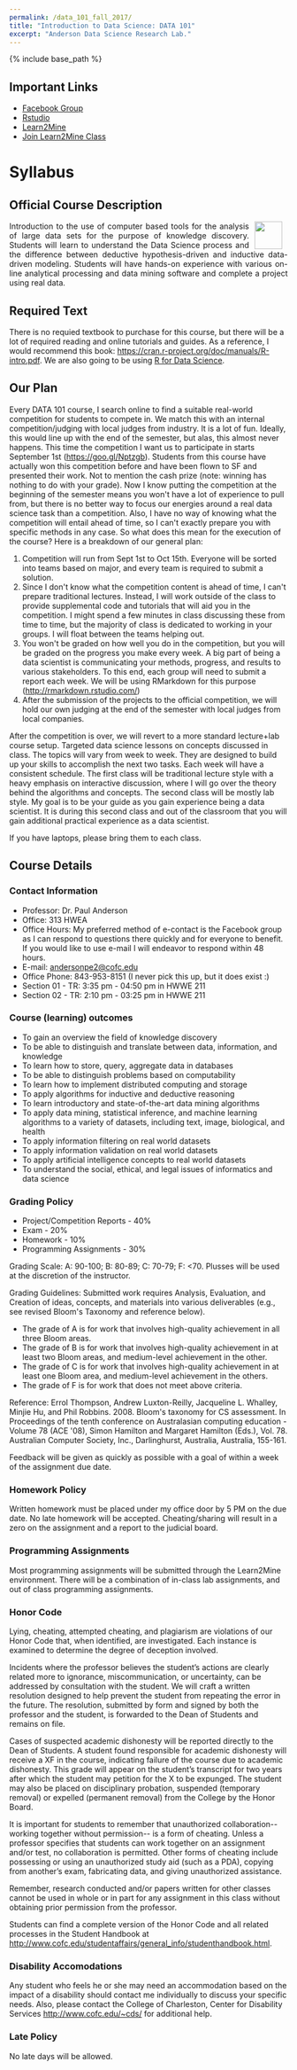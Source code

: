 ```yaml
---
permalink: /data_101_fall_2017/
title: "Introduction to Data Science: DATA 101"
excerpt: "Anderson Data Science Research Lab."
---
```


{% include base_path %}

## Important Links
* [Facebook Group](https://www.facebook.com/groups/1548343591894744/)
* [Rstudio](http://freyja.cs.cofc.edu/rstudio-learn2mine)
* [Learn2Mine]()
* [Join Learn2Mine Class]()

# Syllabus
## Official Course Description
<p align="justify">
<a href="http://www.cofc.edu"><img src="http://freyja.cs.cofc.edu/cofc.sepng" height="50" align="right" hspace="10px"> </a>
Introduction to the use of computer based tools for the analysis of large data sets for the purpose of knowledge discovery. Students will learn to understand the Data Science process and the difference between deductive hypothesis-driven and inductive data-driven modeling. Students will have hands-on experience with various on-line analytical processing and data mining software and complete a project using real data.
</p>

## Required Text
There is no requied textbook to purchase for this course, but there will be a lot of required reading and online tutorials and guides. As a reference, I would recommend this book: <a href="https://cran.r-project.org/doc/manuals/R-intro.pdf">https://cran.r-project.org/doc/manuals/R-intro.pdf</a>. We are also going to be using <a href="http://r4ds.had.co.nz">R for Data Science</a>.

## Our Plan
Every DATA 101 course, I search online to find a suitable real-world competition for students to compete in. We match this with an internal competition/judging with local judges from industry. It is a lot of fun. Ideally, this would line up with the end of the semester, but alas, this almost never happens. This time the competition I want us to participate in starts September 1st (<a href="https://goo.gl/Nptzgb">https://goo.gl/Nptzgb</a>). Students from this course have actually won this competition before and have been flown to SF and presented their work. Not to mention the cash prize (note: winning has nothing to do with your grade). Now I know putting the competition at the beginning of the semester means you won't have a lot of experience to pull from, but there is no better way to focus our energies around a real data science task than a competition. Also, I have no way of knowing what the competition will entail ahead of time, so I can't exactly prepare you with specific methods in any case. So what does this mean for the execution of the course? Here is a breakdown of our general plan:

1. Competition will run from Sept 1st to Oct 15th. Everyone will be sorted into teams based on major, and every team is required to submit a solution.
2. Since I don't know what the competition content is ahead of time, I can't prepare traditional lectures. Instead, I will work outside of the class to provide supplemental code and tutorials that will aid you in the competition. I might spend a few minutes in class discussing these from time to time, but the majority of class is dedicated to working in your groups. I will float between the teams helping out.
3. You won't be graded on how well you do in the competition, but you will be graded on the progress you make every week. A big part of being a data scientist is communicating your methods, progress, and results to various stakeholders. To this end, each group will need to submit a report each week. We will be using RMarkdown for this purpose (<a href="http://rmarkdown.rstudio.com/">http://rmarkdown.rstudio.com/</a>)
4. After the submission of the projects to the official competition, we will hold our own judging at the end of the semester with local judges from local companies.

After the competition is over, we will revert to a more standard lecture+lab course setup. Targeted data science lessons on concepts discussed in class. The topics will vary from week to week. They are designed to build up your skills to accomplish the next two tasks. Each week will have a consistent schedule. The first class will be traditional lecture style with a heavy emphasis on interactive discussion, where I will go over the theory behind the algorithms and concepts. The second class will be mostly lab style. My goal is to be your guide as you gain experience being a data scientist. It is during this second class and out of the classroom that you will gain additional practical experience as a data scientist. 

If you have laptops, please bring them to each class.

## Course Details

### Contact Information
* Professor: Dr. Paul Anderson
* Office: 313 HWEA
* Office Hours: My preferred method of e-contact is the Facebook group as I can respond to questions there quickly and for everyone to benefit. If you would like to use e-mail I will endeavor to respond within 48 hours.
* E-mail: andersonpe2@cofc.edu
* Office Phone: 843-953-8151 (I never pick this up, but it does exist :)
* Section 01 - TR: 3:35 pm - 04:50 pm in HWWE 211
* Section 02 - TR: 2:10 pm - 03:25 pm in HWWE 211

### Course (learning) outcomes
* To gain an overview the field of knowledge discovery
* To be able to distinguish and translate between data, information, and knowledge
* To learn how to store, query, aggregate data in databases
* To be able to distinguish problems based on computability
* To learn how to implement distributed computing and storage
* To apply algorithms for inductive and deductive reasoning
* To learn introductory and state-of-the-art data mining algorithms
* To apply data mining, statistical inference, and machine learning algorithms to a variety of datasets, including text, image, biological, and health
* To apply information filtering on real world datasets
* To apply information validation on real world datasets
* To apply artificial intelligence concepts to real world datasets
* To understand the social, ethical, and legal issues of informatics and data science

### Grading Policy
* Project/Competition Reports - 40%
* Exam - 20%
* Homework - 10% 
* Programming Assignments - 30%

Grading Scale: A: 90-100; B: 80-89; C: 70-79; F: <70. Plusses will be used at the discretion of the instructor.

Grading Guidelines: Submitted work requires Analysis, Evaluation, and Creation of ideas, concepts, and materials into various deliverables (e.g., see revised Bloom's Taxonomy and reference below).

* The grade of A is for work that involves high-quality achievement in all three Bloom areas.
* The grade of B is for work that involves high-quality achievement in at least two Bloom areas, and medium-level achievement in the other.
* The grade of C is for work that involves high-quality achievement in at least one Bloom area, and medium-level achievement in the others.
* The grade of F is for work that does not meet above criteria.

Reference: Errol Thompson, Andrew Luxton-Reilly, Jacqueline L. Whalley, Minjie Hu, and Phil Robbins. 2008. Bloom's taxonomy for CS assessment. In Proceedings of the tenth conference on Australasian computing education - Volume 78 (ACE '08), Simon Hamilton and Margaret Hamilton (Eds.), Vol. 78. Australian Computer Society, Inc., Darlinghurst, Australia, Australia, 155-161.

Feedback will be given as quickly as possible with a goal of within a week of the assignment due date.

### Homework Policy
Written homework must be placed under my office door by 5 PM on the due date. No late homework will be accepted. Cheating/sharing will result in a zero on the assignment and a report to the judicial board.

### Programming Assignments
Most programming assignments will be submitted through the Learn2Mine environment. There will be a combination of in-class lab assignments, and out of class programming assignments.

### Honor Code
Lying, cheating, attempted cheating, and plagiarism are violations of our Honor Code that, when identified, are investigated. Each instance is examined to determine the degree of deception involved.

Incidents where the professor believes the student’s actions are clearly related more to ignorance, miscommunication, or uncertainty, can be addressed by consultation with the student. We will craft a written resolution designed to help prevent the student from repeating the error in the future. The resolution, submitted by form and signed by both the professor and the student, is forwarded to the Dean of Students and remains on file.

Cases of suspected academic dishonesty will be reported directly to the Dean of Students. A student found responsible for academic dishonesty will receive a XF in the course, indicating failure of the course due to academic dishonesty. This grade will appear on the student’s transcript for two years after which the student may petition for the X to be expunged. The student may also be placed on disciplinary probation, suspended (temporary removal) or expelled (permanent removal) from the College by the Honor Board.

It is important for students to remember that unauthorized collaboration--working together without permission-- is a form of cheating. Unless a professor specifies that students can work together on an assignment and/or test, no collaboration is permitted. Other forms of cheating include possessing or using an unauthorized study aid (such as a PDA), copying from another’s exam, fabricating data, and giving unauthorized assistance.

Remember, research conducted and/or papers written for other classes cannot be used in whole or in part for any assignment in this class without obtaining prior permission from the professor.

Students can find a complete version of the Honor Code and all related processes in the Student Handbook at http://www.cofc.edu/studentaffairs/general_info/studenthandbook.html.

### Disability Accomodations
Any student who feels he or she may need an accommodation based on the impact of a disability should contact me individually to discuss your specific needs. Also, please contact the College of Charleston, Center for Disability Services http://www.cofc.edu/~cds/ for additional help.

### Late Policy
No late days will be allowed.

